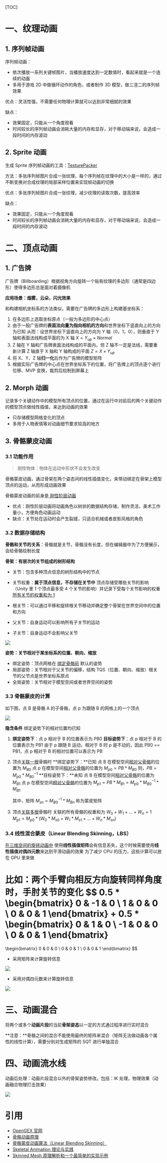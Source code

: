 [TOC]

# 一、纹理动画

## 1. 序列帧动画

序列帧动画：

- 依次播放一系列关键帧图片，当播放速度达到一定数值时，看起来就是一个连续的动画
- 多用于游戏 2D 中做循环动作的角色，或者制作 3D 模型，做三渲二的序列帧效果



优点：灵活性强，不需要任何物理计算就可以达到非常细腻的效果

缺点：

- 效果固定，只能从一个角度观看
- 时间较长的序列帧动画会消耗大量的内存和显存，对于移动端来说，会造成一段时间的内存波动





## 2. Sprite 动画

生成 Sprite 序列帧动画的工具：[TexturePacker](https://www.codeandweb.com/texturepacker)

方法：多张序列帧图片合成一张纹理，每个序列帧在纹理中的大小是一样的，通过不断变换对合成纹理的局部采样位置来实现帧动画的切换

优点：多张序列帧图片合成一张纹理，减少纹理的读取次数，提高效率

缺点：

- 效果固定，只能从一个角度观看
- 时间较长的序列帧动画会消耗大量的内存和显存，对于移动端来说，会造成一段时间的内存波动





# 二、顶点动画

## 1. 广告牌

广告牌（Billboarding）根据视角方向旋转一个贴有纹理的多边形（通常是四边形）使得多边形总是面对着摄像机

**应用场景：烟雾，云朵，闪光效果**



和构建相机坐标系的方法类似，需要在广告牌的多边形上构建基坐标系：

1. 在多边形上选取坐标原点（一般为多边形的中心点）
2. 由于一般广告牌的**表面法向量为指向相机的方向**和世界坐标下竖直向上的方向为已知
   从而：设世界坐标下竖直向上的方向为 Y 轴（0，1，0），则垂直于 Y 轴和表面法线构成平面的为 X 轴
   $X = Y_{up} \times Normal$
3. Z 轴在 Y 轴和广告牌表面法线构成的平面内，但 Z 轴不一定是法线，需要重新计算
   Z 轴直于 X 轴和 Y 轴构成的平面 $Z = X \times Y_{up}$
4. 将 X、Y、Z 轴**归一化**后作为广告牌的模型矩阵
5. 根据实际广告牌的中心点在世界坐标系下的位置，将广告牌上的顶点逐个进行位移、MVP 变换，裁剪后绘制到屏幕上



## 2. Morph 动画

记录多个关键动作中的模型所有顶点的位置，通过在运行中对前后的两个关键动作的模型顶点做线性插值，来达到动画的效果

- 只存储模型网格变化的顶点
- 多用于人物表情等对动画细节要求较高的地方



## 3. 骨骼蒙皮动画

### 3.1 功能作用

> 刚性物体：物体在运动中形状不会发生改变

骨骼蒙皮动画，通过骨架在两个姿态间的线性插值变化，来带动绑定在骨架上模型顶点的运动，从而形成动画效果

骨骼蒙皮动画的前身是<u> 刚性阶层动画</u>

- 优点：刚性阶层动画将动画角色以树状的数据结构存储，制作灵活，美术工作量小，方便角色动画运动
- 缺点：关节处在运动时会产生裂缝，只适合机械或者皮影风格的角色



### 3.2 数据存储结构

**骨骼和关节的关系**：骨骼就是关节，骨骼没有长度，但在编辑器中为了方便展示，会给骨骼绘制长度

**骨架：有层次的关节组成的树形结构**

- 关节：包含多种顶点信息的树形结构中的节点
- 关节权重：**属于顶点信息，不存储在关节中**
  顶点存储受哪些关节的影响（Unity 里 1 个顶点最多受 4 个关节的影响）并记录下受每个关节影响的权重
  <u>所有关节的权重和为 1</u>

- 根关节：可以通过平移和旋转根关节移动并确定整个骨架在世界空间中的位置和方向
- 父关节：自身运动可以影响所有子关节的运动
- 子关节：自身运动不会影响父关节

![](./images/animation_spine.png)



**姿势：关节相对于某坐标系的位置、朝向、缩放**

- 绑定姿势：顶点网格在 <u>绑定骨骼前</u> 默认的姿势
- 局部姿势：关节相对于父关节的偏移，结构 TQS（位置、朝向、缩放）根关节的父节点是世界坐标系原点
- 全局姿势：关节相对于模型空间或者世界空间的姿势



### 3.3 骨骼蒙皮的计算

如下图，点 B 是骨骼 A 的子骨骼，点 p 为跟随 B 的网格上的一个顶点

![](./images/spine.png)

**隐含条件** 绑定姿势下的相对位置均已知

1. **绑定姿势下**：点 p 相对于 B 的位置表示为 PB0
   **目标姿势下**：点 p 相对于 B 的位置表示为 PB1
   由于 p 跟随 B 运动，相对于 B 时 p 是不动的，因此 PB0 == PB1，点 p 相对于 B 的相对位置可以表示为 PB

2. 顶点<u>关联一根</u>骨骼时
   **绑定姿势下：**已知
   点 B 在模型空间<u>相对父骨骼</u>的位置为 $M_{B0}$
   点 p 在模型空间<u>相对父骨骼</u>的位置为 $M_{p0} = PB * M_{B0}$
   则，$PB = M_{p0} * M_{B0}^{-1}$
   **目标姿势下：**未知
   点 B 在模型空间<u>相对父骨骼</u>的位置为 $M_{B1}$
   点 p 在模型空间<u>相对父骨骼</u>的位置为 $M_{p1} = PB * M_{B1} = M_{p0} * M_{B0}^{-1} * M_{B1}$

   其中，矩阵 $M_{sn} = M_{B0}^{-1} * M_{Bn}$ 称为蒙皮矩阵

3. 顶点<u>关联多根</u>骨骼时
   关联的所有骨骼的权重和为 $W_0 + W_1 + ... + W_n = 1$
   $M_{p1} = M_{p0} * (W_0*M_{s0} + W_1*M_{s1} + ... + W_n*M_{sn})$



### 3.4 线性混合蒙皮（Linear Blending Skinning，LBS）

<u>在三维空间的旋转动画中</u>
使用**线性插值矩阵**会有信息丢失，这个时候需要使用**线性插值对偶四元数**来达到平滑动画的效果
为了减少 CPU 的压力，这些计算可以放在 GPU 里来做

比如：两个手臂向相反方向旋转同样角度时，手肘关节的变化
$$
0.5 * 
\begin{bmatrix}
0 & -1 & 0 \\
1 & 0 & 0 \\
0 & 0 & 1
\end{bmatrix}
+ 
0.5 * 
\begin{bmatrix}
0 & 1 & 0 \\
-1 & 0 & 0 \\
0 & 0 & 1
\end{bmatrix}
= 
\begin{bmatrix}
0 & 0 & 0 \\
0 & 0 & 1 \\
0 & 0 & 1
\end{bmatrix}
$$

- 采用矩阵来计算旋转信息

![](./images/LinearBlendingSkinnig.gif)

- 采用对偶四元数来计算旋转信息

![](./images/DualQuaternionBlendingSkinning.gif)





# 三、动画混合

将两个或多个**动画片段**的当前**骨架姿态**以一定的方式通过程序进行实时混合

**注意：**骨骼之间的混合不能使用最终的矩阵来混合（矩阵无法做动画各个属性的线性计算），需要分别对生成矩阵的 SQT 进行单独混合





# 四、动画流水线

动画后处理：动画片段混合以外的骨架姿势修改。包括：IK 处理，物理效果（动画融合物理打击效果）

![](./images/Animation_Pipeline.png)





# 引用

- [OpenGEX 官网](http://www.opengex.org/)
- [骨骼动画原理](https://www.cnblogs.com/tandier/p/10087656.html)
- [骨骼蒙皮动画算法（Linear Blending Skinning）](https://www.cnblogs.com/shushen/p/5987280.html)
- [Skeletal Animation 理论与实践](https://zhuanlan.zhihu.com/p/27073261)
- [Skinned Mesh 原理解析和一个最简单的实现示例](https://blog.csdn.net/n5/article/details/3105872)

